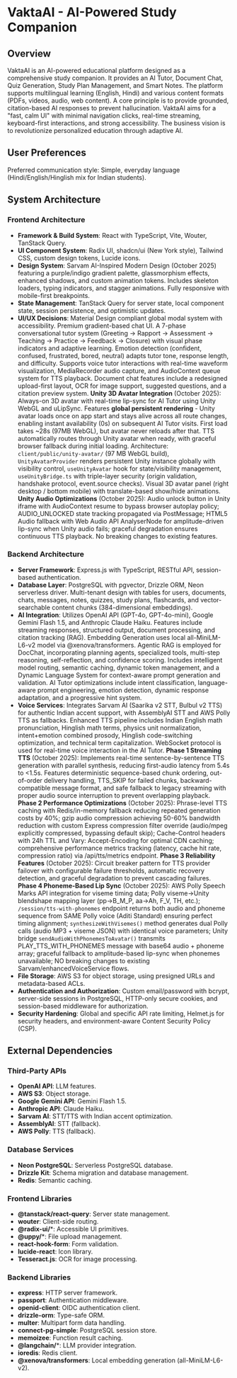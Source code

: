 # VaktaAI - AI-Powered Study Companion

## Overview
VaktaAI is an AI-powered educational platform designed as a comprehensive study companion. It provides an AI Tutor, Document Chat, Quiz Generation, Study Plan Management, and Smart Notes. The platform supports multilingual learning (English, Hindi) and various content formats (PDFs, videos, audio, web content). A core principle is to provide grounded, citation-based AI responses to prevent hallucination. VaktaAI aims for a "fast, calm UI" with minimal navigation clicks, real-time streaming, keyboard-first interactions, and strong accessibility. The business vision is to revolutionize personalized education through adaptive AI.

## User Preferences
Preferred communication style: Simple, everyday language (Hindi/English/Hinglish mix for Indian students).

## System Architecture

### Frontend Architecture
*   **Framework & Build System**: React with TypeScript, Vite, Wouter, TanStack Query.
*   **UI Component System**: Radix UI, shadcn/ui (New York style), Tailwind CSS, custom design tokens, Lucide icons.
*   **Design System**: Sarvam AI-Inspired Modern Design (October 2025) featuring a purple/indigo gradient palette, glassmorphism effects, enhanced shadows, and custom animation tokens. Includes skeleton loaders, typing indicators, and stagger animations. Fully responsive with mobile-first breakpoints.
*   **State Management**: TanStack Query for server state, local component state, session persistence, and optimistic updates.
*   **UI/UX Decisions**: Material Design compliant global modal system with accessibility. Premium gradient-based chat UI. A 7-phase conversational tutor system (Greeting → Rapport → Assessment → Teaching → Practice → Feedback → Closure) with visual phase indicators and adaptive learning. Emotion detection (confident, confused, frustrated, bored, neutral) adapts tutor tone, response length, and difficulty. Supports voice tutor interactions with real-time waveform visualization, MediaRecorder audio capture, and AudioContext queue system for TTS playback. Document chat features include a redesigned upload-first layout, OCR for image support, suggested questions, and a citation preview system. **Unity 3D Avatar Integration** (October 2025): Always-on 3D avatar with real-time lip-sync for AI Tutor using Unity WebGL and uLipSync. Features **global persistent rendering** - Unity avatar loads once on app start and stays alive across all route changes, enabling instant availability (0s) on subsequent AI Tutor visits. First load takes ~28s (97MB WebGL), but avatar never reloads after that. TTS automatically routes through Unity avatar when ready, with graceful browser fallback during initial loading. Architecture: `client/public/unity-avatar/` (97 MB WebGL build), `UnityAvatarProvider` renders persistent Unity instance globally with visibility control, `useUnityAvatar` hook for state/visibility management, `useUnityBridge.ts` with triple-layer security (origin validation, handshake protocol, event.source checks). Visual 3D avatar panel (right desktop / bottom mobile) with translate-based show/hide animations. **Unity Audio Optimizations** (October 2025): Audio unlock button in Unity iframe with AudioContext resume to bypass browser autoplay policy; AUDIO_UNLOCKED state tracking propagated via PostMessage; HTML5 Audio fallback with Web Audio API AnalyserNode for amplitude-driven lip-sync when Unity audio fails; graceful degradation ensures continuous TTS playback. No breaking changes to existing features.

### Backend Architecture
*   **Server Framework**: Express.js with TypeScript, RESTful API, session-based authentication.
*   **Database Layer**: PostgreSQL with pgvector, Drizzle ORM, Neon serverless driver. Multi-tenant design with tables for users, documents, chats, messages, notes, quizzes, study plans, flashcards, and vector-searchable content chunks (384-dimensional embeddings).
*   **AI Integration**: Utilizes OpenAI API (GPT-4o, GPT-4o-mini), Google Gemini Flash 1.5, and Anthropic Claude Haiku. Features include streaming responses, structured output, document processing, and citation tracking (RAG). Embedding Generation uses local all-MiniLM-L6-v2 model via @xenova/transformers. Agentic RAG is employed for DocChat, incorporating planning agents, specialized tools, multi-step reasoning, self-reflection, and confidence scoring. Includes intelligent model routing, semantic caching, dynamic token management, and a Dynamic Language System for context-aware prompt generation and validation. AI Tutor optimizations include intent classification, language-aware prompt engineering, emotion detection, dynamic response adaptation, and a progressive hint system.
*   **Voice Services**: Integrates Sarvam AI (Saarika v2 STT, Bulbul v2 TTS) for authentic Indian accent support, with AssemblyAI STT and AWS Polly TTS as fallbacks. Enhanced TTS pipeline includes Indian English math pronunciation, Hinglish math terms, physics unit normalization, intent+emotion combined prosody, Hinglish code-switching optimization, and technical term capitalization. WebSocket protocol is used for real-time voice interaction in the AI Tutor. **Phase 1 Streaming TTS** (October 2025): Implements real-time sentence-by-sentence TTS generation with parallel synthesis, reducing first-audio latency from 5.4s to <1.5s. Features deterministic sequence-based chunk ordering, out-of-order delivery handling, TTS_SKIP for failed chunks, backward-compatible message format, and safe fallback to legacy streaming with proper audio source interruption to prevent overlapping playback. **Phase 2 Performance Optimizations** (October 2025): Phrase-level TTS caching with Redis/in-memory fallback reducing repeated generation costs by 40%; gzip audio compression achieving 50-60% bandwidth reduction with custom Express compression filter override (audio/mpeg explicitly compressed, bypassing default skip); Cache-Control headers with 24h TTL and Vary: Accept-Encoding for optimal CDN caching; comprehensive performance metrics tracking (latency, cache hit rate, compression ratio) via /api/tts/metrics endpoint. **Phase 3 Reliability Features** (October 2025): Circuit breaker pattern for TTS provider failover with configurable failure thresholds, automatic recovery detection, and graceful degradation to prevent cascading failures. **Phase 4 Phoneme-Based Lip Sync** (October 2025): AWS Polly Speech Marks API integration for viseme timing data; Polly viseme→Unity blendshape mapping layer (pp→B_M_P, aa→Ah, F_V, TH, etc.); `/session/tts-with-phonemes` endpoint returns both audio and phoneme sequence from SAME Polly voice (Aditi Standard) ensuring perfect timing alignment; `synthesizeWithVisemes()` method generates dual Polly calls (audio MP3 + viseme JSON) with identical voice parameters; Unity bridge `sendAudioWithPhonemesToAvatar()` transmits PLAY_TTS_WITH_PHONEMES message with base64 audio + phoneme array; graceful fallback to amplitude-based lip-sync when phonemes unavailable; NO breaking changes to existing Sarvam/enhancedVoiceService flows.
*   **File Storage**: AWS S3 for object storage, using presigned URLs and metadata-based ACLs.
*   **Authentication and Authorization**: Custom email/password with bcrypt, server-side sessions in PostgreSQL, HTTP-only secure cookies, and session-based middleware for authorization.
*   **Security Hardening**: Global and specific API rate limiting, Helmet.js for security headers, and environment-aware Content Security Policy (CSP).

## External Dependencies

### Third-Party APIs
*   **OpenAI API**: LLM features.
*   **AWS S3**: Object storage.
*   **Google Gemini API**: Gemini Flash 1.5.
*   **Anthropic API**: Claude Haiku.
*   **Sarvam AI**: STT/TTS with Indian accent optimization.
*   **AssemblyAI**: STT (fallback).
*   **AWS Polly**: TTS (fallback).

### Database Services
*   **Neon PostgreSQL**: Serverless PostgreSQL database.
*   **Drizzle Kit**: Schema migration and database management.
*   **Redis**: Semantic caching.

### Frontend Libraries
*   **@tanstack/react-query**: Server state management.
*   **wouter**: Client-side routing.
*   **@radix-ui/***: Accessible UI primitives.
*   **@uppy/***: File upload management.
*   **react-hook-form**: Form validation.
*   **lucide-react**: Icon library.
*   **Tesseract.js**: OCR for image processing.

### Backend Libraries
*   **express**: HTTP server framework.
*   **passport**: Authentication middleware.
*   **openid-client**: OIDC authentication client.
*   **drizzle-orm**: Type-safe ORM.
*   **multer**: Multipart form data handling.
*   **connect-pg-simple**: PostgreSQL session store.
*   **memoizee**: Function result caching.
*   **@langchain/***: LLM provider integration.
*   **ioredis**: Redis client.
*   **@xenova/transformers**: Local embedding generation (all-MiniLM-L6-v2).